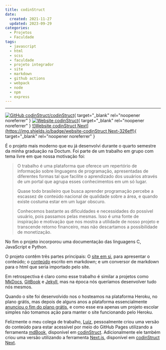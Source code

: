 ```yaml
---
title: codinStruct
date:
  created: 2021-11-27
  updated: 2023-09-29
categories:
  - Projetos
  - Faculdade
tags:
  - javascript
  - html
  - scss
  - faculdade
  - projeto integrador
  - site
  - markdown
  - github actions
  - webpack
  - node
  - npm
  - express
---
```


---

[![GitHub codinStruct/codinStruct](https://img.shields.io/badge/github-codinStruct/codinStruct-white?logo=github)](https://github.com/codinStruct/codinStruct){ target="_blank" rel="noopener noreferrer" }
[![Website codinStruct](https://img.shields.io/badge/website-codinStruct-326eff)](https://codinstruct.github.io/codinStruct-content){ target="_blank" rel="noopener noreferrer" }
[![Website codinStruct Next](https://img.shields.io/badge/website-codinStruct Next-326eff)](https://codinstruct.luizf.dev){ target="_blank" rel="noopener noreferrer" }

É o projeto mais moderno que eu já desenvolvi durante o quarto semestre da minha graduação na Doctum. Foi parte de um trabalho em grupo com tema livre em que nossa motivação foi:

> O trabalho é uma plataforma que oferece um repertório de informação sobre linguagens de programação, apresentadas de diferentes formas tal que facilite o aprendizado dos usuários através de um portal que agrupa esses conhecimentos em um só lugar.
>
> Quase todo brasileiro que busca aprender programação percebe a escassez de conteúdo nacional de qualidade sobre a área, e quando existe costuma estar em um lugar obscuro.
>
> Conhecemos bastante as dificuldades e necessidades do possível usuário, pois passamos pelas mesmas. Isso é uma fonte de inspiração e motivação que nos mostra a utilidade de nosso projeto e transcende retorno financeiro, mas não descartamos a possibilidade de monetização.

No fim o projeto incorporou uma documentação das linguagens C, JavaScript e Python.

O projeto contêm três partes principais: O [site em si](https://github.com/codinStruct/codinStruct), para apresentar o conteúdo; o [conteúdo](https://github.com/codinStruct/codinStruct-content) escrito em markdown; e um conversor de markdown para o html que seria importado pelo site.

Em retrospectiva é claro como esse trabalho é similar a projetos como [MkDocs](https://www.mkdocs.org/), [GitBook](https://www.gitbook.com/) e [Jekyll](https://jekyllrb.com/), mas na época nós queríamos desenvolver tudo nós mesmos.

Quando o site foi desenvolvido nos o hosteamos na plataforma Heroku, no plano grátis, mas depois de alguns anos a plataforma essencialmente [anunciou o fim do plano grátis](https://help.heroku.com/RSBRUH58/removal-of-heroku-free-product-plans-faq), e como esse era apenas um projeto escolar simples não tomamos ação para manter o site funcionando pelo Heroku.

Felizmente o meu colega de trabalho, [Luiz](https://github.com/luizffgv), pessoalmente criou uma versão do conteúdo para estar acessível por meio do GitHub Pages utilizando a ferramenta [mdBook](https://github.com/rust-lang/mdBook), disponível em [codinStruct](https://codinstruct.github.io/codinStruct-content/). Adicionalmente ele também criou uma versão utilizando a ferramenta [Next.js](https://nextjs.org/), disponível em [codinStruct Next](https://codinstruct.luizf.dev/).
